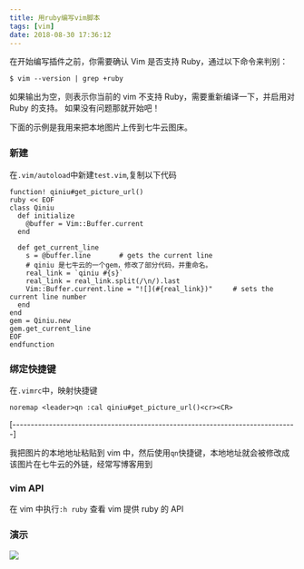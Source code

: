 ```yaml
---
title: 用ruby编写vim脚本
tags: [vim]
date: 2018-08-30 17:36:12
---
```


在开始编写插件之前，你需要确认 Vim 是否支持 Ruby，通过以下命令来判别：

```shell
$ vim --version | grep +ruby
```

如果输出为空，则表示你当前的 vim 不支持 Ruby，需要重新编译一下，并启用对 Ruby 的支持。
如果没有问题那就开始吧！

下面的示例是我用来把本地图片上传到七牛云图床。

### 新建

在`.vim/autoload`中新建`test.vim`,复制以下代码

```vim
function! qiniu#get_picture_url()
ruby << EOF
class Qiniu
  def initialize
    @buffer = Vim::Buffer.current
  end

  def get_current_line
    s = @buffer.line       # gets the current line
    # qiniu 是七牛云的一个gem，修改了部分代码，并重命名。
    real_link = `qiniu #{s}`
    real_link = real_link.split(/\n/).last
    Vim::Buffer.current.line = "![](#{real_link})"     # sets the current line number
  end
end
gem = Qiniu.new
gem.get_current_line
EOF
endfunction
```

### 绑定快捷键

在`.vimrc`中，映射快捷键

```vim
noremap <leader>qn :cal qiniu#get_picture_url()<cr><CR>
```

[------------------------------------------------------------------------------]

我把图片的本地地址粘贴到 vim 中，然后使用`qn`快捷键，本地地址就会被修改成该图片在七牛云的外链，经常写博客用到

### vim API

在 vim 中执行`:h ruby` 查看 vim 提供 ruby 的 API

### 演示

![](http://ogbkru1bq.bkt.clouddn.com/8989358377354.gif)
